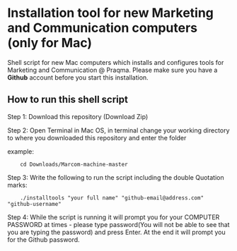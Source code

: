 # Installation tool for new Marketing and Communication computers (only for Mac)

Shell script for new Mac computers which installs and configures tools for Marketing and Communication @ Praqma. Please make sure you have a **Github** account before you start this installation.

## How to run this shell script

Step 1: Download this repository (Download Zip)

Step 2: Open Terminal in Mac OS, in terminal change your working directory to where you downloaded this repository and enter the folder

example:

        cd Downloads/Marcom-machine-master

Step 3: Write the following to run the script including the double Quotation marks:

        ./installtools "your full name" "github-email@address.com" "github-username"

Step 4: While the script is running it will prompt you for your COMPUTER PASSWORD at times - please type password(You will not be able to see that you are typing the password) and press Enter. At the end it will prompt you for the Github password.

